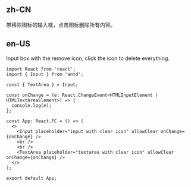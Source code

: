 ## zh-CN

带移除图标的输入框，点击图标删除所有内容。

## en-US

Input box with the remove icon, click the icon to delete everything.
```tsx
import React from 'react';
import { Input } from 'antd';

const { TextArea } = Input;

const onChange = (e: React.ChangeEvent<HTMLInputElement | HTMLTextAreaElement>) => {
  console.log(e);
};

const App: React.FC = () => (
  <>
    <Input placeholder="input with clear icon" allowClear onChange={onChange} />
    <br />
    <br />
    <TextArea placeholder="textarea with clear icon" allowClear onChange={onChange} />
  </>
);

export default App;
```
